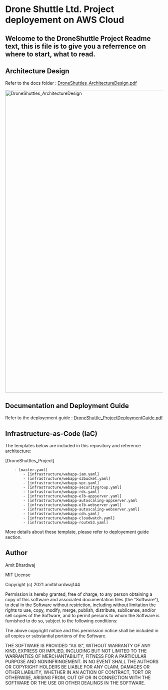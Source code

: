 # Drone Shuttle Ltd. Project deployement on AWS Cloud
## Welcome to the DroneShuttle Project Readme text, this is file is to give you a referrence on where to start, what to read.

## Architecture Design

Refer to the docs folder :
[DroneShuttles_ArchitectureDesign.pdf](/architecture/DroneShuttles_ArchitectureDesign.pdf)

<img width="965" alt="DroneShuttles_ArchitectureDesign" src="https://user-images.githubusercontent.com/61223193/147586870-ae274bb2-fd42-49f6-83dd-6a42c9b46ba2.png">


## Documentation and Deployment Guide

Refer to the deployement guide :
[DroneShuttle_ProjectDeploymentGuide.pdf](/DroneShuttle_ProjectDeploymentGuide.pdf)


## Infrastructure-as-Code (IaC)

The templates below are included in this repository and reference architecture:

[DroneShuttles_Project]

        - [master.yaml]
            - [infrastructure/webapp-iam.yaml]
            - [infrastructure/webapp-s3bucket.yaml]
            - [infrastructure/webapp-vpc.yaml]
            - [infrastructure/webapp-securitygroup.yaml]
            - [infrastructure/webapp-rds.yaml]
            - [infrastructure/webapp-elb-appserver.yaml]
            - [infrastructure/webapp-autoscaling-appserver.yaml
            - [infrastructure/webapp-elb-webserver.yaml] 
            - [infrastructure/webapp-autoscaling-webserver.yaml]
            - [infrastructure/webapp-cdn.yaml]
            - [infrastructure/webapp-cloudwatch.yaml]
            - [infrastructure/webapp-route53.yaml]

More details about these template, please refer to deployement guide section.


## Author

Amit Bhardwaj

MIT License

Copyright (c) 2021 amitbhardwaj144

Permission is hereby granted, free of charge, to any person obtaining a copy
of this software and associated documentation files (the "Software"), to deal
in the Software without restriction, including without limitation the rights
to use, copy, modify, merge, publish, distribute, sublicense, and/or sell
copies of the Software, and to permit persons to whom the Software is
furnished to do so, subject to the following conditions:

The above copyright notice and this permission notice shall be included in all
copies or substantial portions of the Software.

THE SOFTWARE IS PROVIDED "AS IS", WITHOUT WARRANTY OF ANY KIND, EXPRESS OR
IMPLIED, INCLUDING BUT NOT LIMITED TO THE WARRANTIES OF MERCHANTABILITY,
FITNESS FOR A PARTICULAR PURPOSE AND NONINFRINGEMENT. IN NO EVENT SHALL THE
AUTHORS OR COPYRIGHT HOLDERS BE LIABLE FOR ANY CLAIM, DAMAGES OR OTHER
LIABILITY, WHETHER IN AN ACTION OF CONTRACT, TORT OR OTHERWISE, ARISING FROM,
OUT OF OR IN CONNECTION WITH THE SOFTWARE OR THE USE OR OTHER DEALINGS IN THE
SOFTWARE.
